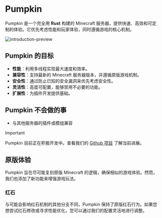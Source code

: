 # Pumpkin

Pumpkin 是一个完全用 **Rust** 构建的 Minecraft 服务器，提供快速、高效和可定制的体验。它优先考虑性能和玩家体验，同时遵循游戏的核心机制。

<picture>
  <source srcset="/assets/introduction-preview-2560x1440.png" media="(min-width: 2560px)">
  <source srcset="/assets/introduction-preview-1280x720.png" media="(min-width: 1280px)">
  <source srcset="/assets/introduction-preview-640x360.png" media="(min-width: 640px)">
  <img src="/assets/introduction-preview-1280x720.png" alt="introduction-preview">
</picture>

## Pumpkin 的目标

- **性能**：利用多线程实现最大速度和效率。
- **兼容性**：支持最新的 Minecraft 服务器版本，并遵循原版游戏机制。
- **安全性**：通过防止已知的安全漏洞来优先考虑安全性。
- **灵活性**：高度可配置，能够禁用不必要的功能。
- **扩展性**：为插件开发提供基础。

## Pumpkin 不会做的事

- 与其他服务器的插件或模组兼容

> [!IMPORTANT]
> Pumpkin 目前正在积极开发中。查看我们的 [Github 项目](https://github.com/orgs/Pumpkin-MC/projects/3) 了解当前进展。

## 原版体验

Pumpkin 旨在尽可能复刻原版 Minecraft 的逻辑，确保相似的游戏体验。然而，我们也添加了新功能来增强游戏玩法。

### 红石

与可能会影响红石机制的其他分支不同，Pumpkin 保持了原版红石行为。如果您想尝试红石修改或寻求性能优化，您可以通过我们的配置灵活地进行调整。 